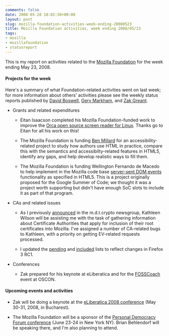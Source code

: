 ```yaml
---
comments: false
date: 2008-05-28 18:02:50+00:00
layout: post
slug: mozilla-foundation-activities-week-ending-20080523
title: Mozilla Foundation activities, week ending 2008/05/23
tags:
- mozilla
- mozillafoundation
- statusreport
---
```


This is my report on activities related to the [Mozilla Foundation](http://www.mozilla.org/foundation/) for the week ending May 23, 2008.


#### Projects for the week


Here's a summary of what Foundation-related activities went on last week; for more information about others' activities please see the weekly status reports published by [David Boswell](http://davidwboswell.wordpress.com/), [Gerv Markham](http://weblogs.mozillazine.org/gerv/), and [Zak Greant](http://zak.greant.com/).



	
  * Grants and related expenditures

	
    * Eitan Isaacson completed his Mozilla Foundation-funded work to improve the [Orca open source screen reader for Linux](http://live.gnome.org/Orca). Thanks go to Eitan for all his work on this!

	
    * The Mozilla Foundation is funding [Ben Millard](http://projectcerbera.com/me/) for an accessibility-related project to study how authors use HTML in practice, compare this with the semantics and accessibilty-related features in HTML5, identify any gaps, and help develop realistic ways to fill them.

	
    * The Mozilla Foundation is funding Wellington Fernando de Macedo to help implement in the Mozilla code base [server-sent DOM events](http://www.whatwg.org/specs/web-apps/current-work/multipage/section-server-sent-events.html) functionality as specified in HTML5. This is a project originally proposed for the Google Summer of Code; we thought it was a project worth supporting but didn't have enough SoC slots to include it as part of that program.




	
  * CAs and related issues

	
    * As I previously [announced](http://groups.google.com/group/mozilla.dev.tech.crypto/msg/caaecff480423a69) in the m.d.t.crypto newsgroup, Kathleen Wilson will be assisting me with the task of gathering information about Certificate Authorities that apply for inclusion of their root certificates into Mozilla. I've assigned a number of CA-related bugs to Kathleen, with a priority on getting EV-related requests processed.

	
    * I updated the [pending](http://www.mozilla.org/projects/security/certs/pending/) and [included](http://www.mozilla.org/projects/security/certs/included/) lists to reflect changes in Firefox 3 RC1.




	
  * Conferences

	
    * Zak prepared for his keynote at eLiberatica and for the [FOSSCoach](http://fosscoach.wikia.com/wiki/FOSSCoach) event at OSCON.







#### Upcoming events and activities





	
  * Zak will be doing a keynote at the [eLiberatica 2008 conference](https://foundationwiki.mozilla.org/index.php?title=Events/2008/eLiberatica&action=edit) (May 30-31, 2008, in Bucharest).

	
  * The Mozilla Foundation will be a sponsor of the [Personal Democracy Forum conference](http://pdf2008.confabb.com/conferences/60420-personal-democracy-forum-2008) (June 23-24 in New York NY). Brian Behlendorf will be speaking there, and I'm also planning to attend.


